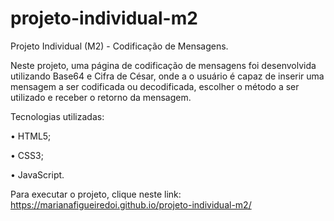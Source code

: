 # projeto-individual-m2
Projeto Individual (M2) - Codificação de Mensagens.

Neste projeto, uma página de codificação de mensagens foi desenvolvida utilizando Base64 e Cifra de César, onde a o usuário é capaz de inserir uma mensagem a ser codificada ou decodificada, escolher o método a ser utilizado e receber o retorno da mensagem. 


Tecnologias utilizadas:

•	HTML5;

•	CSS3;

•	JavaScript.


Para executar o projeto, clique neste link: https://marianafigueiredoi.github.io/projeto-individual-m2/
